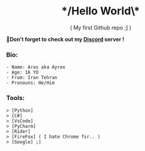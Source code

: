 <h1 class="title" align="center">*/Hello World\*</h1>
<p class="introduction" align="center">( My first Github repo ;] )</p>

💎**Don't forget to check out my [Discord](https://discord.gg/jxTDYJ7Sjy) server !**
<!-- And don't open this video https://www.youtube.com/watch?v=dQw4w9WgXcQ -->
### **Bio:**

```
- Name: Aras aka Ayrex
- Age: 16 YO
- From: Iran Tehran
- Pronouns: He/Him
```

### **Tools:**
```
> [Python]
> [C#]
> [VsCode]
> [PyCharm]
> [Rider]
> [FireFox] ( I hate Chrome fsr.. )
> [Google] ;] 
```
